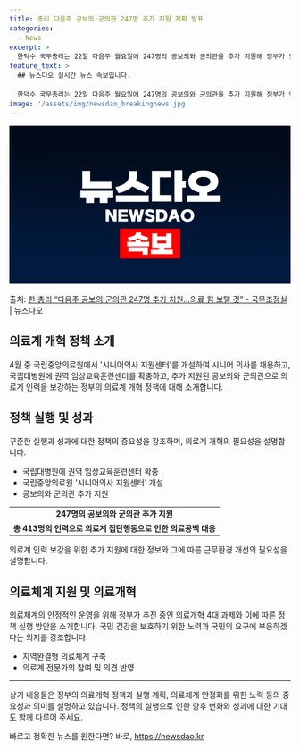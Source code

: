 ```yaml
---
title: 총리 다음주 공보의·군의관 247명 추가 지원 계획 발표
categories:
  - News
excerpt: >
  한덕수 국무총리는 22일 다음주 월요일에 247명의 공보의와 군의관을 추가 지원해 정부가 앞서 지원한 166…
feature_text: >
  ## 뉴스다오 실시간 뉴스 속보입니다.

  한덕수 국무총리는 22일 다음주 월요일에 247명의 공보의와 군의관을 추가 지원해 정부가 앞서 지원한 166…
image: '/assets/img/newsdao_breakingnews.jpg'
---
```


![뉴스다오 속보](/assets/img/newsdao_breakingnews.jpg)

<p>출처: <a href="https://newsdao.kr/3408" rel="dofollow">한 총리 “다음주 공보의·군의관 247명 추가 지원…의료 힘 보탤 것”  - 국무조정실</a> | 뉴스다오</p>

<h2 data-ke-size="size26">의료계 개혁 정책 소개</h2>
<p data-ke-size="size16">4월 중 국립중앙의료원에서 '시니어의사 지원센터'를 개설하여 시니어 의사를 채용하고, 국립대병원에 권역 임상교육훈련센터를 확충하고, 추가 지원된 공보의와 군의관으로 의료계 인력을 보강하는 정부의 의료계 개혁 정책에 대해 소개합니다.</p>

<h2 data-ke-size="size26">정책 실행 및 성과</h2>
<p data-ke-size="size16">꾸준한 실행과 성과에 대한 정책의 중요성을 강조하며, 의료계 개혁의 필요성을 설명합니다.</p>
<ul>
<li>국립대병원에 권역 임상교육훈련센터 확충</li>
<li>국립중앙의료원 '시니어의사 지원센터' 개설</li>
<li>공보의와 군의관 추가 지원</li>
</ul>
<table>
<tbody>
<tr>
<td style="text-align: center; height: 17px;"><b>247명의 공보의와 군의관 추가 지원</b></td>
</tr>
<tr>
<td style="text-align: center; height: 17px;"><b>총 413명의 인력으로 의료계 집단행동으로 인한 의료공백 대응</b></td>
</tr>
</tbody>
</table>
<p data-ke-size="size16">의료계 인력 보강을 위한 추가 지원에 대한 정보와 그에 따른 근무환경 개선의 필요성을 설명합니다.</p>

<h2 data-ke-size="size26">의료체계 지원 및 의료개혁</h2>
<p data-ke-size="size16">의료체계의 안정적인 운영을 위해 정부가 추진 중인 의료개혁 4대 과제와 이에 따른 정책 실행 방안을 소개합니다. 국민 건강을 보호하기 위한 노력과 국민의 요구에 부응하겠다는 의지를 강조합니다.</p>
<ul>
<li>지역완결형 의료체계 구축</li>
<li>의료계 전문가의 참여 및 의견 반영</li>
</ul>
<hr>
<p data-ke-size="size16">상기 내용들은 정부의 의료개혁 정책과 실행 계획, 의료체계 안정화를 위한 노력 등의 중요성과 의미를 설명하고 있습니다. 정책의 실행으로 인한 향후 변화와 성과에 대한 기대도 함께 다루어 주세요.</p> 

빠르고 정확한 뉴스를 원한다면? 바로, <a href="https://newsdao.kr" rel="dofollow">https://newsdao.kr</a>


